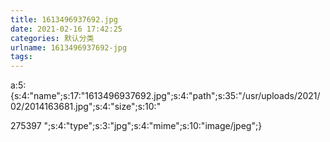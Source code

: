 ```yaml
---
title: 1613496937692.jpg
date: 2021-02-16 17:42:25
categories: 默认分类
urlname: 1613496937692-jpg
tags:
---
```

a:5:{s:4:"name";s:17:"1613496937692.jpg";s:4:"path";s:35:"/usr/uploads/2021/02/2014163681.jpg";s:4:"size";s:10:"


275397
";s:4:"type";s:3:"jpg";s:4:"mime";s:10:"image/jpeg";}